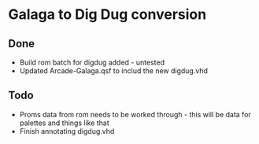 # Galaga to Dig Dug conversion

## Done

- Build rom batch for digdug added - untested
- Updated Arcade-Galaga.qsf to includ the new digdug.vhd

## Todo

- Proms data from rom needs to be worked through - this will be data for palettes and things like that
- Finish annotating digdug.vhd